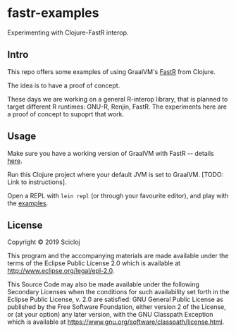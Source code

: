 # fastr-examples

Experimenting with Clojure-FastR interop.

## Intro

This repo offers some examples of using GraalVM's [FastR](https://github.com/oracle/fastr) from Clojure.

The idea is to have a proof of concept.

These days we are working on a general R-interop library, that is planned to target different R runtimes: GNU-R, Renjin, FastR. The experiments here are a proof of concept to supoprt that work.

## Usage

Make sure you have a working version of GraalVM with FastR -- details [here](https://github.com/oracle/fastr#getting-started).

Run this Clojure project where your default JVM is set to GraalVM. [TODO: Link to instructions].

Open a REPL with `lein repl` (or through your favourite editor), and play with the [examples](./examples).


## License

Copyright © 2019 Scicloj

This program and the accompanying materials are made available under the
terms of the Eclipse Public License 2.0 which is available at
http://www.eclipse.org/legal/epl-2.0.

This Source Code may also be made available under the following Secondary
Licenses when the conditions for such availability set forth in the Eclipse
Public License, v. 2.0 are satisfied: GNU General Public License as published by
the Free Software Foundation, either version 2 of the License, or (at your
option) any later version, with the GNU Classpath Exception which is available
at https://www.gnu.org/software/classpath/license.html.
